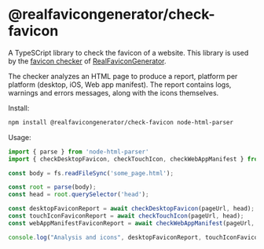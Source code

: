 # @realfavicongenerator/check-favicon

A TypeSCript library to check the favicon of a website. This library is used by the
[favicon checker](https://realfavicongenerator.net/favicon_checker) of
[RealFaviconGenerator](https://realfavicongenerator.net/).

The checker analyzes an HTML page to produce a report, platform per platform (desktop, iOS, Web app manifest).
The report contains logs, warnings and errors messages, along with the icons themselves.

Install:

```sh
npm install @realfavicongenerator/check-favicon node-html-parser
```

Usage:

```js
import { parse } from 'node-html-parser'
import { checkDesktopFavicon, checkTouchIcon, checkWebAppManifest } from '@realfavicongenerator/check-favicon'

const body = fs.readFileSync('some_page.html');

const root = parse(body);
const head = root.querySelector('head');

const desktopFaviconReport = await checkDesktopFavicon(pageUrl, head);
const touchIconFaviconReport = await checkTouchIcon(pageUrl, head);
const webAppManifestFaviconReport = await checkWebAppManifest(pageUrl, head);

console.log("Analysis and icons", desktopFaviconReport, touchIconFaviconReport, webAppManifestFaviconReport);
```
